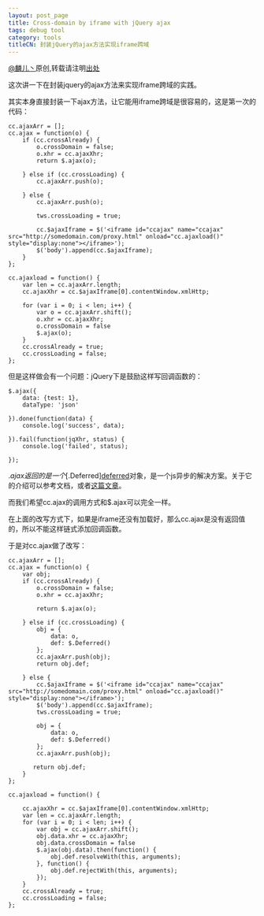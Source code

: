 ```yaml
---
layout: post_page
title: Cross-domain by iframe with jQuery ajax
tags: debug tool
category: tools
titleCN: 封装jQuery的ajax方法实现iframe跨域
---
```


[@麟儿丶](http://weibo.com/13511031)原创,转载请注明[出处](http://lynn-cc.github.io)

这次讲一下在封装jquery的ajax方法来实现iframe跨域的实践。

其实本身直接封装一下ajax方法，让它能用iframe跨域是很容易的，这是第一次的代码：

    cc.ajaxArr = [];
    cc.ajax = function(o) {
        if (cc.crossAlready) {
            o.crossDomain = false;
            o.xhr = cc.ajaxXhr;
            return $.ajax(o);

        } else if (cc.crossLoading) {
            cc.ajaxArr.push(o);

        } else {
            cc.ajaxArr.push(o);

            tws.crossLoading = true;

            cc.$ajaxIframe = $('<iframe id="ccajax" name="ccajax" src="http://somedomain.com/proxy.html" onload="cc.ajaxload()" style="display:none"></iframe>');
            $('body').append(cc.$ajaxIframe);
        }
    };

    cc.ajaxload = function() {
        var len = cc.ajaxArr.length;
        cc.ajaxXhr = cc.$ajaxIframe[0].contentWindow.xmlHttp;

        for (var i = 0; i < len; i++) {
            var o = cc.ajaxArr.shift();
            o.xhr = cc.ajaxXhr;
            o.crossDomain = false
            $.ajax(o);
        }
        cc.crossAlready = true;
        cc.crossLoading = false;
    };

但是这样做会有一个问题：jQuery下是鼓励这样写回调函数的：

    $.ajax({
        data: {test: 1},
        dataType: 'json'

    }).done(function(data) {
        console.log('success', data);

    }).fail(function(jqXhr, status) {
        console.log('failed', status);
        
    });


$.ajax返回的是一个[$.Deferred][deferred]对象，是一个js异步的解决方案。关于它的介绍可以参考文档，或者[这篇文章][ruanyifeng]。

而我们希望cc.ajax的调用方式和$.ajax可以完全一样。

在上面的改写方式下，如果是iframe还没有加载好，那么cc.ajax是没有返回值的，所以不能这样链式添加回调函数。 

于是对cc.ajax做了改写：

    cc.ajaxArr = [];
    cc.ajax = function(o) {
        var obj;
        if (cc.crossAlready) {
            o.crossDomain = false;
            o.xhr = cc.ajaxXhr;

            return $.ajax(o);

        } else if (cc.crossLoading) {
            obj = {
                data: o,
                def: $.Deferred()
            };
            cc.ajaxArr.push(obj);
            return obj.def;

        } else {
            cc.$ajaxIframe = $('<iframe id="ccajax" name="ccajax" src="http://somedomain.com/proxy.html" onload="cc.ajaxload()" style="display:none"></iframe>');
            $('body').append(cc.$ajaxIframe);
            tws.crossLoading = true;

            obj = {
                data: o,
                def: $.Deferred()
            };
            cc.ajaxArr.push(obj);

           return obj.def;
        }
    };

    cc.ajaxload = function() {

        cc.ajaxXhr = cc.$ajaxIframe[0].contentWindow.xmlHttp;
        var len = cc.ajaxArr.length;
        for (var i = 0; i < len; i++) {
            var obj = cc.ajaxArr.shift();
            obj.data.xhr = cc.ajaxXhr;
            obj.data.crossDomain = false
            $.ajax(obj.data).then(function() {
                obj.def.resolveWith(this, arguments);
            }, function() {
                obj.def.rejectWith(this, arguments);
            });
        }
        cc.crossAlready = true;
        cc.crossLoading = false;
    };


[deferred]: (http://api.jquery.com/jQuery.Deferred/)
[ruanyifeng]: (http://www.ruanyifeng.com/blog/2011/08/a_detailed_explanation_of_jquery_deferred_object.html)
